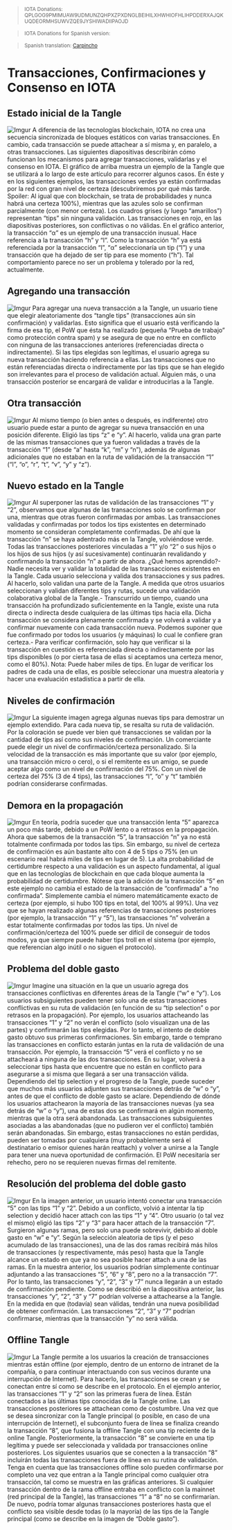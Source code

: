 ><sup>IOTA Donations: QPLGOG9PMIMUAW9UDMUNZQHPXZPXDNGLBEIHILXHWHIOFHLIHPDDERXAJQKUQDEORMHSUWVZQE9JYSHIWADIIPAOJD</sup>

><sup>IOTA Donations for Spanish version:</sup>

><sup>Spanish translation: [Carpincho](http://www.iotahispano.com/2017/11/07/transacciones-confirmaciones-y-consenso-en-iota/)</sup>

# Transacciones, Confirmaciones y Consenso en IOTA
## Estado inicial de la Tangle
![Imgur](https://i.imgur.com/nJEE6Gp.png)
A diferencia de las tecnologías blockchain, IOTA no crea una secuencia sincronizada de bloques estáticos con varias transacciones. En cambio, cada transacción se puede attachear a sí misma y, en paralelo, a otras transacciones. Las siguientes diapositivas describirán cómo funcionan los mecanismos para agregar transacciones, validarlas y el consenso en IOTA.
El gráfico de arriba muestra un ejemplo de la Tangle que se utilizará a lo largo de este artículo para recorrer algunos casos. En éste y en los siguientes ejemplos, las transacciones verdes ya están confirmadas por la red con gran nivel de certeza (descubriremos por qué más tarde. Spoiler: Al igual que con blockchain, se trata de probabilidades y nunca habrá una certeza 100%), mientras que las azules solo se confirman parcialmente (con menor certeza). Los cuadros grises (y luego “amarillos”) representan “tips” sin ninguna validación. Las transacciones en rojo, en las diapositivas posteriores, son conflictivas o no válidas.
En el gráfico anterior, la transacción “α” es un ejemplo de una transacción inusual. Hace referencia a la transacción “h” y “l”. Como la transacción “h” ya está referenciada por la transacción “l”, “α” seleccionaría un tip (“l”) y una transacción que ha dejado de ser tip para ese momento (“h”). Tal comportamiento parece no ser un problema y tolerado por la red, actualmente.

## Agregando una transacción
![Imgur](https://i.imgur.com/jnl4F7n.png)
Para agregar una nueva transacción a la Tangle, un usuario tiene que elegir aleatoriamente dos “tangle tips” (transacciones aún sin confirmación) y validarlas. Esto significa que el usuario está verificando la firma de esa tip, el PoW que ésta ha realizado (pequeña “Prueba de trabajo” como protección contra spam) y se asegura de que no entre en conflicto con ninguna de las transacciones anteriores (referenciadas directa o indirectamente). Si las tips elegidas son legítimas, el usuario agrega su nueva transacción haciendo referencia a ellas.
Las transacciones que no están referenciadas directa o indirectamente por las tips que se han elegido son irrelevantes para el proceso de validación actual. Alguien más, o una transacción posterior se encargará de validar e introducirlas a la Tangle.
## Otra transacción
![Imgur](https://i.imgur.com/9cLQIS5.png)
Al mismo tiempo (o bien antes o después, es indiferente) otro usuario puede estar a punto de agregar su nueva transacción en una posición diferente. Eligió las tips “z” e “y”. Al hacerlo, valida una gran parte de las mismas transacciones que ya fueron validadas a través de la transacción “1” (desde “a” hasta “k”, “m” y “n”), además de algunas adicionales que no estaban en la ruta de validación de la transacción “1” (“l”, “o”, “r”, “t”, “v”, “y” y “z”).

## Nuevo estado en la Tangle
![Imgur](https://i.imgur.com/0VrE8BE.png)
Al superponer las rutas de validación de las transacciones “1” y “2”, observamos que algunas de las transacciones solo se confirman por una, mientras que otras fueron confirmadas por ambas. Las transacciones validadas y confirmadas por todos los tips existentes en determinado momento se consideran completamente confirmadas. De ahí que la transacción “n” se haya adentrado más en la Tangle, volviéndose verde. Todas las transacciones posteriores vinculadas a “1” y/o “2” o sus hijos o los hijos de sus hijos (y así sucesivamente) continuarán revalidando y confirmando la transacción “n” a partir de ahora.
¿Qué hemos aprendido?- Nadie necesita ver y validar la totalidad de las transacciones existentes en la Tangle. Cada usuario selecciona y valida dos transacciones y sus padres. Al hacerlo, solo validan una parte de la Tangle. A medida que otros usuarios seleccionan y validan diferentes tips y rutas, sucede una validación colaborativa global de la Tangle.- Transcurrido un tiempo, cuando una transacción ha profundizado suficientemente en la Tangle, existe una ruta directa o indirecta desde cualquiera de las últimas tips hacia ella. Dicha transacción se considera plenamente confirmada y se volverá a validar y a confirmar nuevamente con cada transacción nueva. Podemos suponer que fue confirmado por todos los usuarios (y máquinas) lo cual le confiere gran certeza.- Para verificar confirmación, solo hay que verificar si la transacción en cuestión es referenciada directa o indirectamente por las tips disponibles (o por cierta tasa de ellas si aceptamos una certeza menor, como el 80%). Nota: Puede haber miles de tips. En lugar de verificar los padres de cada una de ellas, es posible seleccionar una muestra aleatoria y hacer una evaluación estadística a partir de ella.

## Niveles de confirmación
![Imgur](https://i.imgur.com/s1oERZN.png)
La siguiente imagen agrega algunas nuevas tips para demostrar un ejemplo extendido. Para cada nueva tip, se resalta su ruta de validación. Por la coloración se puede ver bien qué transacciones se validan por la cantidad de tips así como sus niveles de confirmación.
Un comerciante puede elegir un nivel de confirmación/certeza personalizado. Si la velocidad de la transacción es más importante que su valor (por ejemplo, una transacción micro o cero), o si el remitente es un amigo, se puede aceptar algo como un nivel de confirmación del 75%. Con un nivel de certeza del 75% (3 de 4 tips), las transacciones “l”, “o” y “t” también podrían considerarse confirmadas.

## Demora en la propagación
![Imgur](https://i.imgur.com/QLPpmKA.png)
En teoría, podría suceder que una transacción lenta “5” aparezca un poco más tarde, debido a un PoW lento o a retrasos en la propagación. Ahora que sabemos de la transacción “5”, la transacción “n” ya no está totalmente confirmada por todos las tips. Sin embargo, su nivel de certeza de confirmación es aún bastante alto con 4 de 5 tips o 75% (en un escenario real habrá miles de tips en lugar de 5). La alta probabilidad de certidumbre respecto a una validación es un aspecto fundamental, al igual que en las tecnologías de blockchain en que cada bloque aumenta la probabilidad de certidumbre.
Nótese que la adición de la transacción “5” en este ejemplo no cambia el estado de la transacción de “confirmada” a “no confirmada”. Simplemente cambia el número matemáticamente exacto de certeza (por ejemplo, si hubo 100 tips en total, del 100% al 99%). Una vez que se hayan realizado algunas referencias de transacciones posteriores (por ejemplo, la transacción “1” y “5”), las transacciones “n” volverán a estar totalmente confirmadas por todos las tips.
Un nivel de confirmación/certeza del 100% puede ser difícil de conseguir de todos modos, ya que siempre puede haber tips troll en el sistema (por ejemplo, que referencian algo inútil o no siguen el protocolo).

## Problema del doble gasto
![Imgur](https://i.imgur.com/DUsFpSA.png)
Imagine una situación en la que un usuario agrega dos transacciones conflictivas en diferentes áreas de la Tangle (“w” e “y”). Los usuarios subsiguientes pueden tener solo una de estas transacciones conflictivas en su ruta de validación (en función de su “tip selection” o por retrasos en la propagación). Por ejemplo, los usuarios attacheando las transacciones “1” y “2” no verán el conflicto (solo visualizan una de las partes) y confirmarán las tips elegidas. Por lo tanto, el intento de doble gasto obtuvo sus primeras confirmaciones. Sin embargo, tarde o temprano las transacciones en conflicto estarán juntas en la ruta de validación de una transacción. Por ejemplo, la transacción “5” verá el conflicto y no se attacheará a ninguna de las dos transacciones. En su lugar, volverá a seleccionar tips hasta que encuentre que no están en conflicto para asegurarse a si misma que llegará a ser una transacción válida.
Dependiendo del tip selection y el progreso de la Tangle, puede suceder que muchos más usuarios adjunten sus transacciones detrás de “w” o “y”, antes de que el conflicto de doble gasto se aclare. Dependiendo de dónde los usuarios attachearon la mayoría de las transacciones nuevas (ya sea detrás de “w” o “y”), una de estas dos se confirmará en algún momento, mientras que la otra será abandonada. Las transacciones subsiguientes asociadas a las abandonadas (que no pudieron ver el conflicto) también serán abandonadas. Sin embargo, estas transacciones no están perdidas, pueden ser tomadas por cualquiera (muy probablemente será el destinatario o emisor quienes harán reattach) y volver a unirse a la Tangle para tener una nueva oportunidad de confirmación. El PoW necesitaría ser rehecho, pero no se requieren nuevas firmas del remitente.
## Resolución del problema del doble gasto
![Imgur](https://i.imgur.com/pbOjVu1.png)
En la imagen anterior, un usuario intentó conectar una transacción “5” con las tips “1” y “2”. Debido a un conflicto, volvió a intentar la tip selection y decidió hacer attach con las tips “1” y “4”. Otro usuario (o tal vez el mismo) eligió las tips “2” y “3” para hacer attach de la transacción “7”. Surgieron algunas ramas, pero solo una puede sobrevivir, debido al doble gasto en “w” e “y”. Según la selección aleatoria de tips (y el peso acumulado de las transacciones), una de las dos ramas recibirá más hilos de transacciones (y respectivamente, más peso) hasta que la Tangle alcance un estado en que ya no sea posible hacer attach a una de las ramas. En la muestra anterior, los usuarios podrían simplemente continuar adjuntando a las transacciones “5”, “6” y “8”, pero no a la transacción “7”. Por lo tanto, las transacciones “y”, “2”, “3” y “7” nunca llegarán a un estado de confirmación pendiente.
Como se describió en la diapositiva anterior, las transacciones “y”, “2”, “3” y “7” podrían volverse a attachearse a la Tangle. En la medida en que (todavía) sean válidas, tendrán una nueva posibilidad de obtener confirmación. Las transacciones “2”, “3” y “7” podrían confirmarse, mientras que la transacción “y” no será válida.

## Offline Tangle
![Imgur](https://i.imgur.com/C0zaub3.png)
La Tangle permite a los usuarios la creación de transacciones mientras están offline (por ejemplo, dentro de un entorno de intranet de la compañía, o para continuar interactuando con sus vecinos durante una interrupción de Internet). Para hacerlo, las transacciones se crean y se conectan entre sí como se describe en el protocolo.
En el ejemplo anterior, las transacciones “1” y “2” son las primeras fuera de línea. Están conectados a las últimas tips conocidas de la Tangle online. Las transacciones posteriores se attachean como de costumbre. Una vez que se desea sincronizar con la Tangle principal (o posible, en caso de una interrupción de Internet), el subconjunto fuera de línea se finaliza creando la transacción “8”, que fusiona la offline Tangle con una tip reciente de la online Tangle. Posteriormente, la transacción “8” se convierte en una tip legítima y puede ser seleccionada y validada por transacciones online posteriores. Los siguientes usuarios que se conecten a la transacción “8” incluirán todas las transacciones fuera de línea en su rutina de validación.
Tenga en cuenta que las transacciones offline solo pueden confirmarse por completo una vez que entran a la Tangle principal como cualquier otra transacción, tal como se muestra en las gráficas anteriores. Si cualquier transacción dentro de la rama offline entraba en conflicto con la mainnet (red principal de la Tangle), las transacciones “1” a “8” no se confirmarían. De nuevo, podría tomar algunas transacciones posteriores hasta que el conflicto sea visible desde todas (o la mayoría) de las tips de la Tangle principal (como se describe en la imagen de “Doble gasto”).


